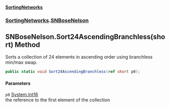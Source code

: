 #### [SortingNetworks](./index.md 'index')
### [SortingNetworks](./SortingNetworks.md 'SortingNetworks').[SNBoseNelson](./SortingNetworks-SNBoseNelson.md 'SortingNetworks.SNBoseNelson')
## SNBoseNelson.Sort24AscendingBranchless(short) Method
Sorts a collection of 24 elements in ascending order using branchless min/max swap.  
```csharp
public static void Sort24AscendingBranchless(ref short p0);
```
#### Parameters
<a name='SortingNetworks-SNBoseNelson-Sort24AscendingBranchless(short)-p0'></a>
`p0` [System.Int16](https://docs.microsoft.com/en-us/dotnet/api/System.Int16 'System.Int16')  
the reference to the first element of the collection  
  
